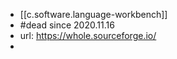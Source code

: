 
- [[c.software.language-workbench]]
- #dead since 2020.11.16
- url: https://whole.sourceforge.io/
- 